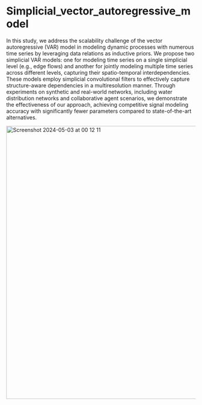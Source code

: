 # Simplicial_vector_autoregressive_model
In this study, we address the scalability challenge of the vector autoregressive (VAR) model in modeling dynamic processes with numerous time series by leveraging data relations as inductive priors. We propose two simplicial VAR models: one for modeling time series on a single simplicial level (e.g., edge flows) and another for jointly modeling multiple time series across different levels, capturing their spatio-temporal interdependencies. These models employ simplicial convolutional filters to effectively capture structure-aware dependencies in a multiresolution manner.  Through experiments on synthetic and real-world networks, including water distribution networks and collaborative agent scenarios, we demonstrate the effectiveness of our approach, achieving competitive signal modeling accuracy with significantly fewer parameters compared to state-of-the-art alternatives.


<img width="725" alt="Screenshot 2024-05-03 at 00 12 11" src="https://github.com/rohantmoney/Simplicial-vector-autoregressive-model/assets/61416415/92a4bd2d-53fe-4da8-96f5-0a44c1e1d562">
